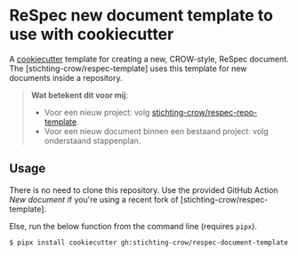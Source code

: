 # ReSpec new document template to use with cookiecutter

A [cookiecutter](cookiecutter.readthedocs.io) template for creating a new, CROW-style, ReSpec document.
The [stichting-crow/respec-template] uses this template for new documents inside a repository.

> **Wat betekent dit voor mij**:
>
> - Voor een nieuw project: volg [stichting-crow/respec-repo-template].
> - Voor een nieuw document binnen een bestaand project: volg onderstaand stappenplan.

## Usage

There is no need to clone this repository.
Use the provided GitHub Action _New document_ if you're using a recent fork of [stichting-crow/respec-template].

Else, run the below function from the command line (requires `pipx`).

```cli
$ pipx install cookiecutter gh:stichting-crow/respec-document-template
```

[stichting-crow/respec-repo-template]: https://github.com/stichting-crow/respec-repo-template
[respec-template-generate]: https://github.com/stichting-crow/respec-repo-template/generate
